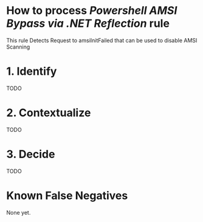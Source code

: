 # How to process *Powershell AMSI Bypass via .NET Reflection* rule
This rule Detects Request to amsiInitFailed that can be used to disable AMSI Scanning

# 1. Identify
TODO

# 2. Contextualize
TODO

# 3. Decide
TODO

# Known False Negatives
None yet.
